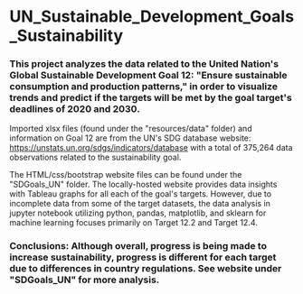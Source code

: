 # UN_Sustainable_Development_Goals_Sustainability

### This project analyzes the data related to the United Nation's Global Sustainable Development Goal 12: "Ensure sustainable consumption and production patterns," in order to visualize trends and predict if the targets will be met by the goal target's deadlines of 2020 and 2030.

Imported xlsx files (found under the "resources/data" folder) and information on Goal 12 are from the UN's SDG database website: https://unstats.un.org/sdgs/indicators/database with a total of 375,264 data observations related to the sustainability goal.

The HTML/css/bootstrap website files can be found under the "SDGoals_UN" folder. The locally-hosted website provides data insights with Tableau graphs for all each of the goal's targets. However, due to incomplete data from some of the target datasets, the data analysis in jupyter notebook utilizing python, pandas, matplotlib, and sklearn for machine learning focuses primarily on Target 12.2 and Target 12.4.


### Conclusions: Although overall, progress is being made to increase sustainability, progress is different for each target due to differences in country regulations.  See website under "SDGoals_UN" for more analysis.
